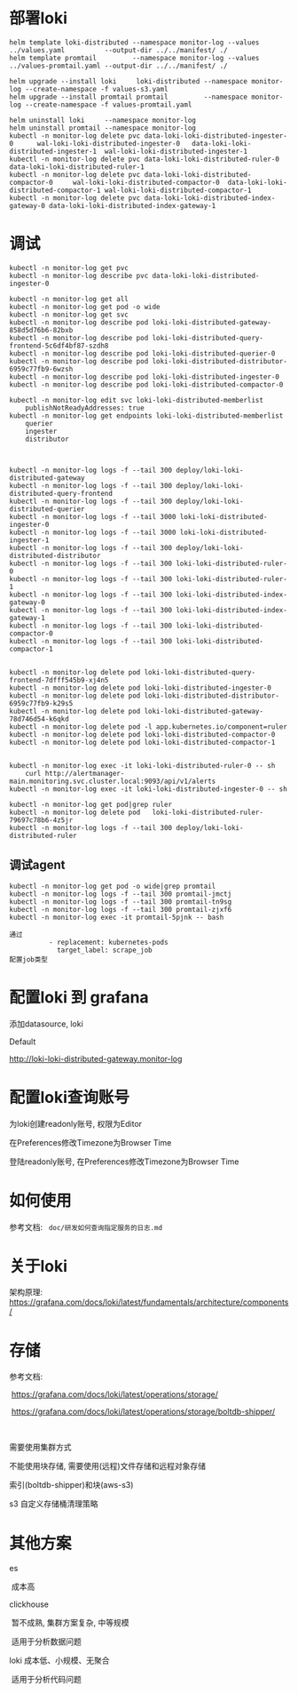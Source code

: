 # 部署loki

```
helm template loki-distributed --namespace monitor-log --values ../values.yaml          --output-dir ../../manifest/ ./
helm template promtail         --namespace monitor-log --values ../values-promtail.yaml --output-dir ../../manifest/ ./

```



```
helm upgrade --install loki     loki-distributed --namespace monitor-log --create-namespace -f values-s3.yaml
helm upgrade --install promtail promtail         --namespace monitor-log --create-namespace -f values-promtail.yaml

helm uninstall loki     --namespace monitor-log
helm uninstall promtail --namespace monitor-log
kubectl -n monitor-log delete pvc data-loki-loki-distributed-ingester-0      wal-loki-loki-distributed-ingester-0 	data-loki-loki-distributed-ingester-1  wal-loki-loki-distributed-ingester-1
kubectl -n monitor-log delete pvc data-loki-loki-distributed-ruler-0         data-loki-loki-distributed-ruler-1
kubectl -n monitor-log delete pvc data-loki-loki-distributed-compactor-0     wal-loki-loki-distributed-compactor-0 	data-loki-loki-distributed-compactor-1 wal-loki-loki-distributed-compactor-1
kubectl -n monitor-log delete pvc data-loki-loki-distributed-index-gateway-0 data-loki-loki-distributed-index-gateway-1
```


# 调试


```
kubectl -n monitor-log get pvc
kubectl -n monitor-log describe pvc data-loki-loki-distributed-ingester-0

kubectl -n monitor-log get all
kubectl -n monitor-log get pod -o wide
kubectl -n monitor-log get svc
kubectl -n monitor-log describe pod loki-loki-distributed-gateway-858d5d76b6-82bxb
kubectl -n monitor-log describe pod loki-loki-distributed-query-frontend-5c6df4bf87-szdh8
kubectl -n monitor-log describe pod loki-loki-distributed-querier-0
kubectl -n monitor-log describe pod loki-loki-distributed-distributor-6959c77fb9-6wzsh
kubectl -n monitor-log describe pod loki-loki-distributed-ingester-0
kubectl -n monitor-log describe pod loki-loki-distributed-compactor-0

kubectl -n monitor-log edit svc loki-loki-distributed-memberlist
    publishNotReadyAddresses: true
kubectl -n monitor-log get endpoints loki-loki-distributed-memberlist
    querier
    ingester
    distributor
    


kubectl -n monitor-log logs -f --tail 300 deploy/loki-loki-distributed-gateway
kubectl -n monitor-log logs -f --tail 300 deploy/loki-loki-distributed-query-frontend
kubectl -n monitor-log logs -f --tail 300 deploy/loki-loki-distributed-querier
kubectl -n monitor-log logs -f --tail 3000 loki-loki-distributed-ingester-0
kubectl -n monitor-log logs -f --tail 3000 loki-loki-distributed-ingester-1
kubectl -n monitor-log logs -f --tail 300 deploy/loki-loki-distributed-distributor
kubectl -n monitor-log logs -f --tail 300 loki-loki-distributed-ruler-0
kubectl -n monitor-log logs -f --tail 300 loki-loki-distributed-ruler-1
kubectl -n monitor-log logs -f --tail 300 loki-loki-distributed-index-gateway-0
kubectl -n monitor-log logs -f --tail 300 loki-loki-distributed-index-gateway-1
kubectl -n monitor-log logs -f --tail 300 loki-loki-distributed-compactor-0
kubectl -n monitor-log logs -f --tail 300 loki-loki-distributed-compactor-1


kubectl -n monitor-log delete pod loki-loki-distributed-query-frontend-7dfff545b9-xj4n5
kubectl -n monitor-log delete pod loki-loki-distributed-ingester-0
kubectl -n monitor-log delete pod loki-loki-distributed-distributor-6959c77fb9-k29s5
kubectl -n monitor-log delete pod loki-loki-distributed-gateway-78d746d54-k6qkd
kubectl -n monitor-log delete pod -l app.kubernetes.io/component=ruler
kubectl -n monitor-log delete pod loki-loki-distributed-compactor-0
kubectl -n monitor-log delete pod loki-loki-distributed-compactor-1


kubectl -n monitor-log exec -it loki-loki-distributed-ruler-0 -- sh
    curl http://alertmanager-main.monitoring.svc.cluster.local:9093/api/v1/alerts
kubectl -n monitor-log exec -it loki-loki-distributed-ingester-0 -- sh
```

```shell
kubectl -n monitor-log get pod|grep ruler
kubectl -n monitor-log delete pod   loki-loki-distributed-ruler-79697c78b6-4z5jr
kubectl -n monitor-log logs -f --tail 300 deploy/loki-loki-distributed-ruler
```


## 调试agent

```
kubectl -n monitor-log get pod -o wide|grep promtail
kubectl -n monitor-log logs -f --tail 300 promtail-jmctj
kubectl -n monitor-log logs -f --tail 300 promtail-tn9sg
kubectl -n monitor-log logs -f --tail 300 promtail-zjxf6
kubectl -n monitor-log exec -it promtail-5pjnk -- bash
```



```
通过
          - replacement: kubernetes-pods
            target_label: scrape_job
配置job类型
```



# 配置loki 到 grafana

添加datasource, loki

Default

http://loki-loki-distributed-gateway.monitor-log



# 配置loki查询账号

为loki创建readonly账号, 权限为Editor

在Preferences修改Timezone为Browser Time

登陆readonly账号, 在Preferences修改Timezone为Browser Time

# 如何使用

参考文档:  ` doc/研发如何查询指定服务的日志.md`





# 关于loki

架构原理: https://grafana.com/docs/loki/latest/fundamentals/architecture/components/





# 存储

参考文档:

​	https://grafana.com/docs/loki/latest/operations/storage/

​	https://grafana.com/docs/loki/latest/operations/storage/boltdb-shipper/

​	



需要使用集群方式

不能使用块存储, 需要使用(远程)文件存储和远程对象存储

索引(boltdb-shipper)和块(aws-s3)



s3
	自定义存储桶清理策略



# 其他方案

es

​	成本高

clickhouse

​	暂不成熟, 集群方案复杂, 中等规模

​	适用于分析数据问题

loki
	成本低、小规模、无聚合

​	适用于分析代码问题
